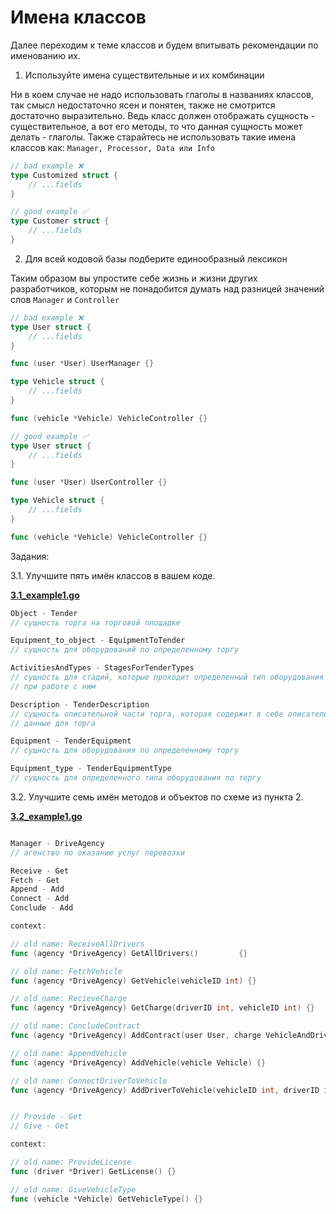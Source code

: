 # Имена классов

Далее переходим к теме классов и будем впитывать рекомендации по именованию их.

1. Используйте имена существительные и их комбинации

Ни в коем случае не надо использовать глаголы в названиях классов, так смысл недостаточно ясен и понятен, также не смотрится достаточно выразительно. Ведь класс должен отображать сущность - существительное, а вот его методы, то что данная сущность может делать - глаголы. Также старайтесь не использовать такие имена классов как: 
`Manager, Processor, Data или Info`

```go
// bad example ❌
type Customized struct {
	// ...fields
}

// good example ✅
type Customer struct {
	// ...fields
}

```

2. Для всей кодовой базы подберите единообразный лексикон

Таким образом вы упростите себе жизнь и жизни других разработчиков, которым не понадобится думать над разницей значений слов `Manager` и `Controller`

```go
// bad example ❌
type User struct {
	// ...fields
}

func (user *User) UserManager {}

type Vehicle struct {
	// ...fields
}

func (vehicle *Vehicle) VehicleController {}

// good example ✅
type User struct {
	// ...fields
}

func (user *User) UserController {}

type Vehicle struct {
	// ...fields
}

func (vehicle *Vehicle) VehicleController {}

```

Задания:

3.1. Улучшите пять имён классов в вашем коде.

[**3.1_example1.go**](https://github.com/aaboyarchukov/clean_code/blob/master/lesson5/3.1_example1.go)

```go
Object - Tender
// сущность торга на торговой площадке

Equipment_to_object - EquipmentToTender
// сущность для оборудований по определенному торгу

ActivitiesAndTypes - StagesForTenderTypes
// сущность для стадий, которые проходит определенный тип оборудования торга
// при работе с ним

Description - TenderDescription
// сущность описательной части торга, которая содержит в себе описательные 
// данные для торга

Equipment - TenderEquipment
// сущность для оборудования по определенному торгу

Equipment_type - TenderEquipmentType
// сущность для определенного типа оборудования по торгу

```

3.2. Улучшите семь имён методов и объектов по схеме из пункта 2.

[**3.2_example1.go**](https://github.com/aaboyarchukov/clean_code/blob/master/lesson5/3.2_example1.go)

```go

Manager - DriveAgency
// агенство по оказанию услуг перевозки

Receive - Get
Fetch - Get
Append - Add
Connect - Add
Conclude - Add

context:

// old name: ReceiveAllDrivers
func (agency *DriveAgency) GetAllDrivers()         {}

// old name: FetchVehicle
func (agency *DriveAgency) GetVehicle(vehicleID int) {}

// old name: RecieveCharge
func (agency *DriveAgency) GetCharge(driverID int, vehicleID int) {}

// old name: ConcludeContract
func (agency *DriveAgency) AddContract(user User, charge VehicleAndDriver) {}

// old name: AppendVehicle
func (agency *DriveAgency) AddVehicle(vehicle Vehicle) {}

// old name: ConnectDriverToVehicle
func (agency *DriveAgency) AddDriverToVehicle(vehicleID int, driverID int) {}


// Provide - Get
// Give - Get

context:

// old name: ProvideLicense
func (driver *Driver) GetLicense() {}

// old name: GiveVehicleType
func (vehicle *Vehicle) GetVehicleType() {}

```